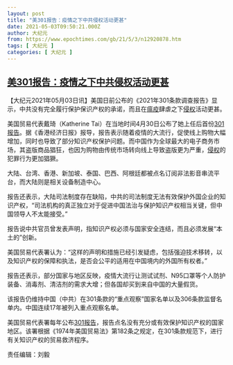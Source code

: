 ```yaml
---
layout: post
title: "美301报告：疫情之下中共侵权活动更甚"
date: 2021-05-03T09:50:21.000Z
author: 大纪元
from: https://www.epochtimes.com/gb/21/5/3/n12920878.htm
tags: [ 大纪元 ]
categories: [ 大纪元 ]
---
```

<!--1620035421000-->
[美301报告：疫情之下中共侵权活动更甚](https://www.epochtimes.com/gb/21/5/3/n12920878.htm)
------

<div>
<p>【大纪元2021年05月03日讯】美国日前公布的《2021年301条款调查报告》显示，中共没有完全履行保护保识产权的承诺，而且在<a href="https://www.epochtimes.com/gb/tag/%E7%98%9F%E7%96%AB.html">瘟疫</a>肆虐之下<a href="https://www.epochtimes.com/gb/tag/%E4%BE%B5%E6%9D%83.html">侵权</a>活动更甚。</p><p>美国贸易代表戴琦（Katherine Tai）在当地时间4月30日公布了她上任后首份<a href="https://www.epochtimes.com/gb/tag/301%E6%8A%A5%E5%91%8A.html">301报告</a>。据《香港经济日报》报导，报告表示随着疫情的大流行，促使线上购物大幅增加，同时也导致了部分知识产权保护问题。而中国作为全球最大的电子商务市场，其盗版商品猖狂，也因为购物由传统市场转向线上导致盗版更为严重，<a href="https://www.epochtimes.com/gb/tag/%E4%BE%B5%E6%9D%83.html">侵权</a>的犯罪行为更加猖獗。</p><p>大陆、台湾、香港、新加坡、泰国、巴西、阿根廷都被点名订阅非法影音串流平台，而大陆则是相关设备制造中心。</p><p>报告还表示，大陆司法制度存在缺陷，中共的司法制度无法有效保护外国企业的知识产权，“司法机构的真正独立对于促进中国法治与保护知识产权相当关键，但中国领导人不太能接受。”</p><p>报告说中共官员曾发表声明，指知识产权必须与国家安全连结，而且必须发展“本土的”创新。</p><p>美国贸易代表署认为：“这样的声明和措施已经引发疑虑，包括强迫技术移转，以及知识产权的保障和执法，是否会公平的适用在中国境内的外国所有权者。”</p><p>报告还表示，部分国家与地区反映，疫情大流行让测试试剂、N95口罩等个人防护装备、消毒剂、清洁剂的需求大增；但各国却买到来自中国的大量假货。</p><p>该报告仍维持中国（中共）在301条款的“重点观察”国家名单以及306条款监督名单内。中国连续17年被列入重点观察名单。</p><p>美国贸易代表署每年公布<a href="https://www.epochtimes.com/gb/tag/301%E6%8A%A5%E5%91%8A.html">301报告</a>，报告点名没有充分或有效保护知识产权的国家地区。该署根据《1974年美国贸易法》第182条之规定，在301条款规范下，进行有关知识产权的贸易救济程序。</p><p>责任编辑：刘毅</p>
</div>
